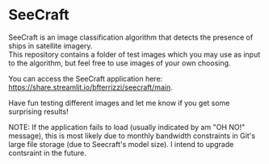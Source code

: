 # SeeCraft

SeeCraft is an image classification algorithm that detects the presence of ships in satellite imagery.   
This repository contains a folder of test images which you may use as input to the algorithm, but feel free to use images of your own choosing.    
   
You can access the SeeCraft application here: https://share.streamlit.io/bfterrizzi/seecraft/main.
   
Have fun testing different images and let me know if you get some surprising results!   
   
NOTE: If the application fails to load (usually indicated by am "OH NO!" message), this is most likely due to monthly bandwidth constraints in Git's large file storage (due to Seecraft's model size). I intend to upgrade contsraint in the future. 

